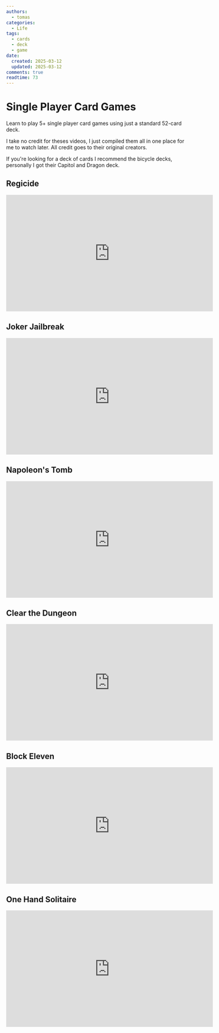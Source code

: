 ```yaml
---
authors:
  - tomas
categories:
  - Life
tags:
  - cards
  - deck
  - game
date:
  created: 2025-03-12
  updated: 2025-03-12
comments: true
readtime: 73
---
```


# Single Player Card Games

Learn to play 5+ single player card games using just a standard 52-card deck.

<!-- more -->

I take no credit for theses videos, I just compiled them all in one place for me to watch later.
All credit goes to their original creators.

If you're looking for a deck of cards I recommend the bicycle decks, personally I got their Capitol and Dragon deck.

## Regicide

 <iframe width="560" height="315" src="https://www.youtube.com/embed/z2IWzShH9ec" frameborder="0" allowfullscreen></iframe>

## Joker Jailbreak

 <iframe width="560" height="315" src="https://www.youtube.com/embed/CJHrj3WXCt4" frameborder="0" allowfullscreen></iframe>

## Napoleon's Tomb

 <iframe width="560" height="315" src="https://www.youtube.com/embed/0jcmCQDrc4c" frameborder="0" allowfullscreen></iframe>

## Clear the Dungeon

 <iframe width="560" height="315" src="https://www.youtube.com/embed/n7a2aVZ5q8Q" frameborder="0" allowfullscreen></iframe>

## Block Eleven

 <iframe width="560" height="315" src="https://www.youtube.com/embed/axP7bXS8gQU" frameborder="0" allowfullscreen></iframe>

## One Hand Solitaire

 <iframe width="560" height="315" src="https://www.youtube.com/embed/c_dSG_0H2fI" frameborder="0" allowfullscreen></iframe>
